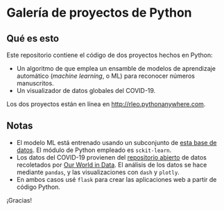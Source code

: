 # Galería de proyectos de Python
 
## Qué es esto

Este repositorio contiene el código de dos proyectos hechos en Python:

* Un algoritmo de que emplea un ensamble de modelos de aprendizaje automático (*machine learning*, o ML) para reconocer números manuscritos.
* Un visualizador de datos globales del COVID-19.

Los dos proyectos están en línea en http://rleo.pythonanywhere.com.

## Notas

* El modelo ML está entrenado usando un subconjunto de [esta base de datos](https://archive.ics.uci.edu/ml/datasets/optical+recognition+of+handwritten+digits). El módulo de Python empleado es `sckit-learn`.
* Los datos del COVID-19 provienen del [repositorio abierto](https://github.com/owid/covid-19-data) de datos recoletados por [Our World in Data](https://ourworldindata.org). El análisis de los datos se hace mediante `pandas`, y las visualizaciones con `dash` y `plotly`.
* En ambos casos usé `flask` para crear las aplicaciones web a partir de código Python.

¡Gracias!
